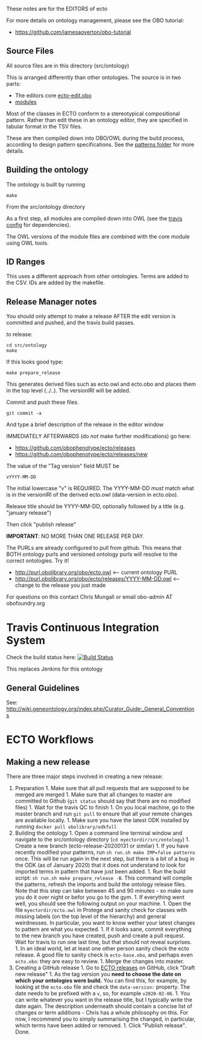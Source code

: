 These notes are for the EDITORS of ecto

For more details on ontology management, please see the OBO tutorial:

 * https://github.com/jamesaoverton/obo-tutorial

## Source Files

All source files are in this directory (src/ontology)

This is arranged differently than other ontologies. The source is in
two parts:

 * The editors core [ecto-edit.obo](ecto-edit.obo)
 * [modules](modules/)

Most of the classes in ECTO conform to a stereotypical compositional
pattern. Rather than edit these in an ontology editor, they are
specified in tabular format in the TSV files.

These are then compiled down into OBO/OWL during the build process,
according to design pattern specifications. See the [patterns folder](../patterns) for more details.

## Building the ontology

The ontology is built by running

    make

From the src/ontology directory

As a first step, all modules are compiled down into OWL (see the
[travis config](../../.travis.yml) for dependencies).

The OWL versions of the module files are combined with the core module
using OWL tools.


## ID Ranges

This uses a different approach from other ontologies. Terms are added to the CSV. IDs are added by the makefile.

## Release Manager notes

You should only attempt to make a release AFTER the edit version is
committed and pushed, and the travis build passes.

to release:

    cd src/ontology
    make

If this looks good type:

    make prepare_release

This generates derived files such as ecto.owl and ecto.obo and places
them in the top level (../..). The versionIRI will be added.

Commit and push these files.

    git commit -a

And type a brief description of the release in the editor window

IMMEDIATELY AFTERWARDS (do *not* make further modifications) go here:

 * https://github.com/obophenotype/ecto/releases
 * https://github.com/obophenotype/ecto/releases/new

The value of the "Tag version" field MUST be

    vYYYY-MM-DD

The initial lowercase "v" is REQUIRED. The YYYY-MM-DD *must* match
what is in the versionIRI of the derived ecto.owl (data-version in
ecto.obo).

Release title should be YYYY-MM-DD, optionally followed by a title (e.g. "january release")

Then click "publish release"

__IMPORTANT__: NO MORE THAN ONE RELEASE PER DAY.

The PURLs are already configured to pull from github. This means that
BOTH ontology purls and versioned ontology purls will resolve to the
correct ontologies. Try it!

 * http://purl.obolibrary.org/obo/ecto.owl <-- current ontology PURL
 * http://purl.obolibrary.org/obo/ecto/releases/YYYY-MM-DD.owl <-- change to the release you just made

For questions on this contact Chris Mungall or email obo-admin AT obofoundry.org

# Travis Continuous Integration System

Check the build status here: [![Build Status](https://travis-ci.org/obophenotype/ecto.svg?branch=master)](https://travis-ci.org/ecto-ontology/ecto)

This replaces Jenkins for this ontology

## General Guidelines

See:
http://wiki.geneontology.org/index.php/Curator_Guide:_General_Conventions

# ECTO Workflows

## Making a new release

There are three major steps involved in creating a new release:
1. Preparation
		1. Make sure that all pull requests that are supposed to be merged are merged
		1. Make sure that all changes to master are committed to Github (`git status` should say that there are no modified files)
		1. Wait for the travis QC to finish
		1. On you local machine, go to the master branch and run `git pull` to ensure that all your remote changes are available locally.
		1. Make sure you have the latest ODK installed by running `docker pull obolibrary/odkfull`
2. Building the ontology
		1. Open a command line terminal window and navigate to the src/ontology directory (`cd myectordir/src/ontology`)
		1. Create a new branch (ecto-release-20200131 or similar)
		1. If you have recently modified your patterns, run `sh run.sh make IMP=false patterns` once. This will be run again in the next step, but there is a bit of a bug in the ODK (as of January 2020) that it does not understand to look for imported terms in pattern that have just been added. 
		1. Run the build script: `sh run.sh make prepare_release -B`. This command will compile the patterns, refresh the imports and build the ontology release files. Note that this step can take between 45 and 90 minutes - so make sure you do it over night or befor you go to the gym.
		1. If everything went well, you should see the following output on your machine.
		1. Open the file `myectordir/ecto.owl` in Protege and sanity check for classes with missing labels (on the top level of the hierarchy) and general weirdnesses. In particular, you want to know wether your latest changes to pattern are what you expected.
		1. If it looks sane, commit everything to the new branch you have created, push and create a pull request. Wait for travis to run one last time, but that should not reveal surprises.
		1. In an ideal world, let at least one other person sanity check the ecto release. A good file to sanity check is `ecto-base.obo`, and perhaps even `ecto.obo`: they are easy to review.
		1. Merge the changes into master. 
3. Creating a GitHub release
		1. Go to [ECTO releases](https://github.com/EnvironmentOntology/environmental-exposure-ontology/releases) on GitHub, click "Draft new release"
		1. As the tag version you **need to choose the date on which your ontologies were build.** You can find this, for example, by looking at the `ecto.obo` file and check the `data-version:` property. The date needs to be prefixed with a `v`, so, for example `v2020-02-06`.
		1. You can write whatever you want in the release title, but I typically write the date again. The description underneath should contain a concise list of changes or term additions - Chris has a whole philosophy on this. For now, I recommend you to simply summarising the changed, in particular, which terms have been added or removed.
		1. Click "Publish release". Done.
